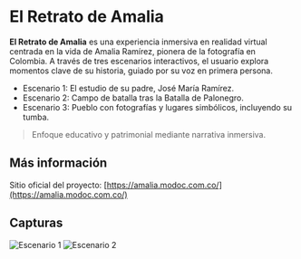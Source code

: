 # El Retrato de Amalia

**El Retrato de Amalia** es una experiencia inmersiva en realidad virtual centrada en la vida de Amalia Ramírez, pionera de la fotografía en Colombia. A través de tres escenarios interactivos, el usuario explora momentos clave de su historia, guiado por su voz en primera persona.

- Escenario 1: El estudio de su padre, José María Ramírez.  
- Escenario 2: Campo de batalla tras la Batalla de Palonegro.  
- Escenario 3: Pueblo con fotografías y lugares simbólicos, incluyendo su tumba.

>  Enfoque educativo y patrimonial mediante narrativa inmersiva.

## Más información

Sitio oficial del proyecto: [https://amalia.modoc.com.co/](https://amalia.modoc.com.co/)

## Capturas

![Escenario 1](./imagenes/snapAmalia1.png)
![Escenario 2](./imagenes/snapAmalia2.png)
